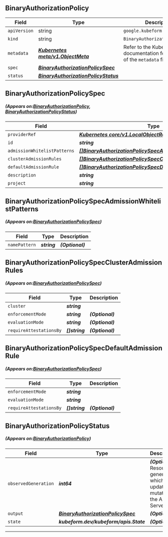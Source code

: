 ## BinaryAuthorizationPolicy
| Field | Type | Description |
| ------ | ----- | ----------- |
| `apiVersion` | string | `google.kubeform.com/v1alpha1` |
|    `kind` | string | `BinaryAuthorizationPolicy` |
| `metadata` | ***[Kubernetes meta/v1.ObjectMeta](https://kubernetes.io/docs/reference/generated/kubernetes-api/v1.13/#objectmeta-v1-meta)***|Refer to the Kubernetes API documentation for the fields of the `metadata` field.|
| `spec` | ***[BinaryAuthorizationPolicySpec](#BinaryAuthorizationPolicySpec)***||
| `status` | ***[BinaryAuthorizationPolicyStatus](#BinaryAuthorizationPolicyStatus)***||
## BinaryAuthorizationPolicySpec
##### (Appears on:[BinaryAuthorizationPolicy](#BinaryAuthorizationPolicy), [BinaryAuthorizationPolicyStatus](#BinaryAuthorizationPolicyStatus))
| Field | Type | Description |
| ------ | ----- | ----------- |
| `providerRef` | ***[Kubernetes core/v1.LocalObjectReference](https://kubernetes.io/docs/reference/generated/kubernetes-api/v1.13/#localobjectreference-v1-core)***||
| `id` | ***string***||
| `admissionWhitelistPatterns` | ***[[]BinaryAuthorizationPolicySpecAdmissionWhitelistPatterns](#BinaryAuthorizationPolicySpecAdmissionWhitelistPatterns)***| ***(Optional)*** |
| `clusterAdmissionRules` | ***[[]BinaryAuthorizationPolicySpecClusterAdmissionRules](#BinaryAuthorizationPolicySpecClusterAdmissionRules)***| ***(Optional)*** |
| `defaultAdmissionRule` | ***[[]BinaryAuthorizationPolicySpecDefaultAdmissionRule](#BinaryAuthorizationPolicySpecDefaultAdmissionRule)***||
| `description` | ***string***| ***(Optional)*** |
| `project` | ***string***| ***(Optional)*** |
## BinaryAuthorizationPolicySpecAdmissionWhitelistPatterns
##### (Appears on:[BinaryAuthorizationPolicySpec](#BinaryAuthorizationPolicySpec))
| Field | Type | Description |
| ------ | ----- | ----------- |
| `namePattern` | ***string***| ***(Optional)*** |
## BinaryAuthorizationPolicySpecClusterAdmissionRules
##### (Appears on:[BinaryAuthorizationPolicySpec](#BinaryAuthorizationPolicySpec))
| Field | Type | Description |
| ------ | ----- | ----------- |
| `cluster` | ***string***||
| `enforcementMode` | ***string***| ***(Optional)*** |
| `evaluationMode` | ***string***| ***(Optional)*** |
| `requireAttestationsBy` | ***[]string***| ***(Optional)*** |
## BinaryAuthorizationPolicySpecDefaultAdmissionRule
##### (Appears on:[BinaryAuthorizationPolicySpec](#BinaryAuthorizationPolicySpec))
| Field | Type | Description |
| ------ | ----- | ----------- |
| `enforcementMode` | ***string***||
| `evaluationMode` | ***string***||
| `requireAttestationsBy` | ***[]string***| ***(Optional)*** |
## BinaryAuthorizationPolicyStatus
##### (Appears on:[BinaryAuthorizationPolicy](#BinaryAuthorizationPolicy))
| Field | Type | Description |
| ------ | ----- | ----------- |
| `observedGeneration` | ***int64***| ***(Optional)*** Resource generation, which is updated on mutation by the API Server.|
| `output` | ***[BinaryAuthorizationPolicySpec](#BinaryAuthorizationPolicySpec)***| ***(Optional)*** |
| `state` | ***kubeform.dev/kubeform/apis.State***| ***(Optional)*** |
---
